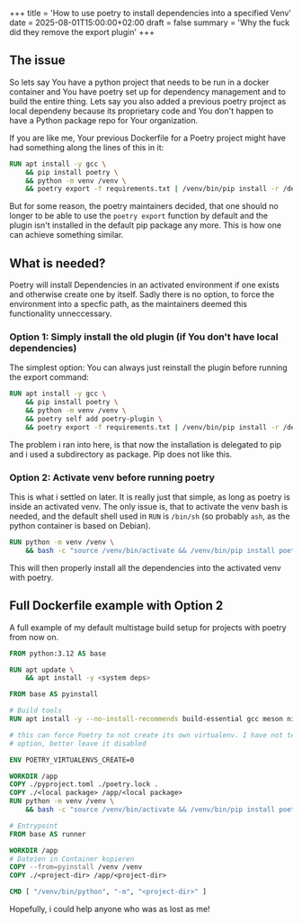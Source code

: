 +++
title = 'How to use poetry to install dependencies into a specified Venv'
date = 2025-08-01T15:00:00+02:00
draft = false
summary = 'Why the fuck did they remove the export plugin'
+++

## The issue

So lets say You have a python project that needs to be run in a docker
container and You have poetry set up for dependency management and to build the
entire thing. Lets say you also added a previous poetry project as local dependeny
because its proprietary code and You don't happen to have a Python package repo for
Your organization.

If you are like me, Your previous Dockerfile for a Poetry project
might have had something along the lines of this in it:

```Dockerfile
RUN apt install -y gcc \
    && pip install poetry \
    && python -m venv /venv \
    && poetry export -f requirements.txt | /venv/bin/pip install -r /dev/stdin
```

But for some reason, the poetry maintainers decided, that one should no longer
to be able to use the `poetry export` function by default and the plugin isn't
installed in the default pip package any more. This is how one can achieve
something similar.

## What is needed?

Poetry will install Dependencies in an activated environment if one exists and
otherwise create one by itself. Sadly there is no option, to force the
environment into a specfic path, as the maintainers deemed this functionality
unneccessary.

### Option 1: Simply install the old plugin (if You don't have local dependencies)

The simplest option: You can always just reinstall the plugin before running the export command:

```Dockerfile
RUN apt install -y gcc \
    && pip install poetry \
    && python -m venv /venv \
    && poetry self add poetry-plugin \
    && poetry export -f requirements.txt | /venv/bin/pip install -r /dev/stdin
```

The problem i ran into here, is that now the installation is delegated to pip and i used a subdirectory as
package. Pip does not like this.

### Option 2: Activate venv before running poetry

This is what i settled on later. It is really just that simple, as long as poetry is inside an activated venv.
The only issue is, that to activate the venv bash is needed, and the default shell used in `RUN` is `/bin/sh`
(so probably `ash`, as the python container is based on Debian).

```Dockerfile
RUN python -m venv /venv \
    && bash -c "source /venv/bin/activate && /venv/bin/pip install poetry && /venv/bin/poetry install --no-root"
```

This will then properly install all the dependencies into the activated venv with poetry.

## Full Dockerfile example with Option 2

A full example of my default multistage build setup for projects with poetry from now on.

```Dockerfile
FROM python:3.12 AS base

RUN apt update \
    && apt install -y <system deps>

FROM base AS pyinstall

# Build tools
RUN apt install -y --no-install-recommends build-essential gcc meson ninja-build

# this can force Poetry to not create its own virtualenv. I have not tested, how well this works without this
# option, better leave it disabled

ENV POETRY_VIRTUALENVS_CREATE=0

WORKDIR /app
COPY ./pyproject.toml ./poetry.lock .
COPY ./<local package> /app/<local package>
RUN python -m venv /venv \
    && bash -c "source /venv/bin/activate && /venv/bin/pip install poetry && /venv/bin/poetry install --no-root"

# Entrypoint
FROM base AS runner 

WORKDIR /app
# Dateien in Container kopieren
COPY --from=pyinstall /venv /venv
COPY ./<project-dir> /app/<project-dir>

CMD [ "/venv/bin/python", "-m", "<project-dir>" ]
```

Hopefully, i could help anyone who was as lost as me!
